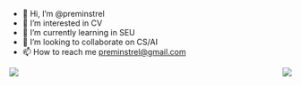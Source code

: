 - 👋 Hi, I’m @preminstrel
- 👀 I’m interested in CV
- 🌱 I’m currently learning in SEU
- 💞️ I’m looking to collaborate on CS/AI
- 📫 How to reach me preminstrel@gmail.com


<img align="left" src="https://github-readme-stats.vercel.app/api?username=hollowman6&bg_color=22272E&text_color=CDD9E5&count_private=true&show_icons=true&hide_border=true&include_all_commits=true" /> 
<img align="right" src="https://github-profile-trophy.vercel.app/?username=HollowMan6&theme=onedark&row=2&column=4&no-frame=true&margin-w=16&margin-h=16&no-bg=true" />
<!---
preminstrel/preminstrel is a ✨ special ✨ repository because its `README.md` (this file) appears on your GitHub profile.
You can click the Preview link to take a look at your changes.
--->
